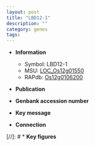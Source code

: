 ```yaml
---
layout: post
title: "LBD12-1"
description: ""
category: genes
tags: 
---
```


* **Information**  
    + Symbol: LBD12-1  
    + MSU: [LOC_Os12g01550](http://rice.uga.edu/cgi-bin/ORF_infopage.cgi?orf=LOC_Os12g01550)  
    + RAPdb: [Os12g0106200](http://rapdb.dna.affrc.go.jp/viewer/gbrowse_details/irgsp1?name=Os12g0106200)  

* **Publication**  

* **Genbank accession number**  

* **Key message**  

* **Connection**  

[//]: # * **Key figures**  


